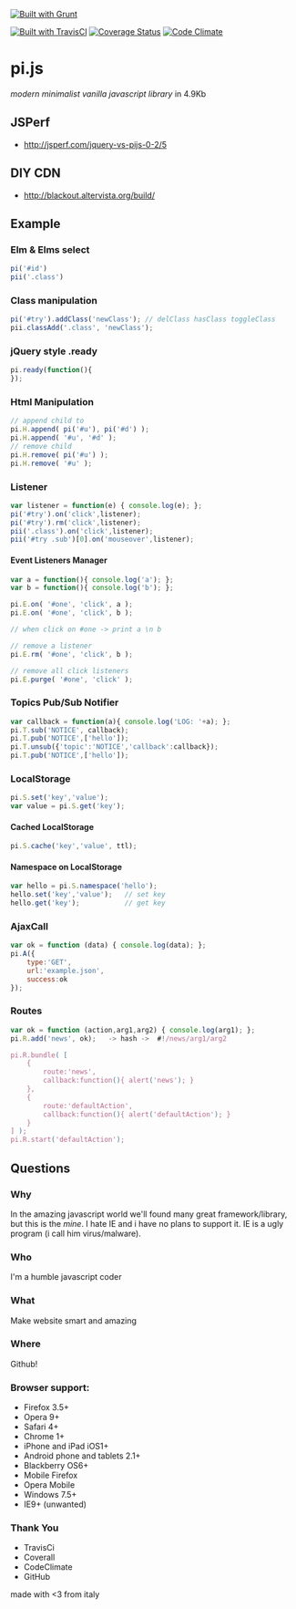 [![Built with Grunt](https://cdn.gruntjs.com/builtwith.png)](http://gruntjs.com/)

[![Built with TravisCI](https://api.travis-ci.org/blackout314/pi.js.svg)](https://travis-ci.org/)
[![Coverage Status](https://coveralls.io/repos/blackout314/pi.js/badge.svg)](https://coveralls.io/r/blackout314/pi.js)
[![Code Climate](https://codeclimate.com/github/blackout314/pi.js/badges/gpa.svg)](https://codeclimate.com/github/blackout314/pi.js)

pi.js
=====

*modern minimalist vanilla javascript library* in 4.9Kb


## JSPerf
* http://jsperf.com/jquery-vs-pijs-0-2/5

## DIY CDN
* http://blackout.altervista.org/build/


## Example
### Elm & Elms select
```javascript
pi('#id')
pii('.class')
```

### Class manipulation
```javascript
pi('#try').addClass('newClass'); // delClass hasClass toggleClass
pii.classAdd('.class', 'newClass');
```

### jQuery style .ready
```javascript
pi.ready(function(){
});
```

### Html Manipulation
```javascript
// append child to
pi.H.append( pi('#u'), pi('#d') );
pi.H.append( '#u', '#d' );
// remove child
pi.H.remove( pi('#u') );
pi.H.remove( '#u' );
```

### Listener
```javascript
var listener = function(e) { console.log(e); };
pi('#try').on('click',listener);
pi('#try').rm('click',listener);
pii('.class').on('click',listener);
pii('#try .sub')[0].on('mouseover',listener);
```

#### Event Listeners Manager
```javascript
var a = function(){ console.log('a'); };
var b = function(){ console.log('b'); };

pi.E.on( '#one', 'click', a );
pi.E.on( '#one', 'click', b );

// when click on #one -> print a \n b

// remove a listener
pi.E.rm( '#one', 'click', b );

// remove all click listeners
pi.E.purge( '#one', 'click' ); 
```


### Topics Pub/Sub Notifier
```javascript
var callback = function(a){ console.log('LOG: '+a); };
pi.T.sub('NOTICE', callback);
pi.T.pub('NOTICE',['hello']);
pi.T.unsub({'topic':'NOTICE','callback':callback});
pi.T.pub('NOTICE',['hello']);
```


### LocalStorage
```javascript
pi.S.set('key','value');
var value = pi.S.get('key');
```

#### Cached LocalStorage
```javascript
pi.S.cache('key','value', ttl);
```

#### Namespace on LocalStorage
```javascript
var hello = pi.S.namespace('hello');
hello.set('key','value');	// set key
hello.get('key');			// get key
```


### AjaxCall
```javascript
var ok = function (data) { console.log(data); };
pi.A({
    type:'GET',
    url:'example.json',
    success:ok
});
```


### Routes 

```javascript
var ok = function (action,arg1,arg2) { console.log(arg1); };
pi.R.add('news', ok);	-> hash ->	#!/news/arg1/arg2

pi.R.bundle( [
	{
		route:'news',
		callback:function(){ alert('news'); }
	},
	{
		route:'defaultAction',
		callback:function(){ alert('defaultAction'); }
	}
] );
pi.R.start('defaultAction');
```

## Questions

### Why
In the amazing javascript world we'll found many great framework/library, but this is the _mine_.
I hate IE and i have no plans to support it.
IE is a ugly program (i call him virus/malware).

### Who
I'm a humble javascript coder

### What
Make website smart and amazing

### Where
Github!

### Browser support:
- Firefox 3.5+
- Opera 9+
- Safari 4+
- Chrome 1+
- iPhone and iPad iOS1+
- Android phone and tablets 2.1+
- Blackberry OS6+
- Mobile Firefox
- Opera Mobile
- Windows 7.5+
- IE9+ (unwanted)


### Thank You
- TravisCi
- Coverall
- CodeClimate
- GitHub


made with <3 from italy

